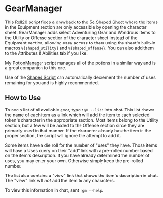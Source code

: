 # GearManager

This [Roll20](http://roll20.net/) script fixes a drawback to the [5e Shaped Sheet](http://github.com/mlenser/roll20-character-sheets/tree/master/5eShaped) where the items in the Equipment section are only accessible by opening the character sheet. GearManager adds select Adventuring Gear and Wondrous Items to the Utility or Offense section of the character sheet instead of the Equipment section,  allowing easy access to them using the sheet's built-in macros `%{shaped_utility}` and `%{shaped_offense}`. You can also add them to the Attributes & Abilities tab if you like.

My [PotionManager](https://github.com/blawson69/PotionManager) script manages all of the potions in a similar way and is a great companion to this one.

Use of the [Shaped Script](https://github.com/mlenser/roll20-api-scripts/tree/master/5eShapedScript) can automatically decrement the number of uses remaining for you and is highly recommended.

## How to Use

To see a list of all available gear, type `!gm --list` into chat. This list shows the name of each item as a link which will add the item to each selected token's character in the appropriate section. Most items belong to the Utility section, but a few will be added to the Offense section since they are primarily used in that manner. If the character already has the item in the proper section, the script will ignore the attempt to add it.

Some items have a die roll for the number of "uses" they have. Those items will have a Uses query on their "add" link with a pre-rolled number based on the item's description. If you have already determined the number of uses, you may enter your own. Otherwise simply keep the pre-rolled number.

The list also contains a "view" link that shows the item's description in chat. The "view" link will *not* add the item to any characters.

To view this information in chat, sent `!gm --help`.
